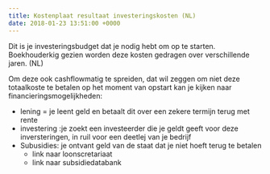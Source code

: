 ```yaml
---
title: Kostenplaat resultaat investeringskosten (NL)
date: 2018-01-23 13:51:00 +0000
---
```

Dit is je investeringsbudget dat je nodig hebt om op te starten. Boekhouderkig gezien worden deze kosten gedragen over verschillende jaren. (NL)

Om deze ook cashflowmatig te spreiden, dat wil zeggen om niet deze totaalkoste te betalen op het moment van opstart kan je kijken naar financieringsmogelijkheden:
* lening = je leent geld en betaalt dit over een zekere termijn terug met rente
* investering :je zoekt een investeerder die je geldt geeft voor deze inversteringen, in ruil voor een deetlej van je bedrijf
* Subusidies: je ontvant geld van de staat dat je niet hoeft terug te betalen
    * link naar loonscretariaat
    * link naar subsidiedatabank